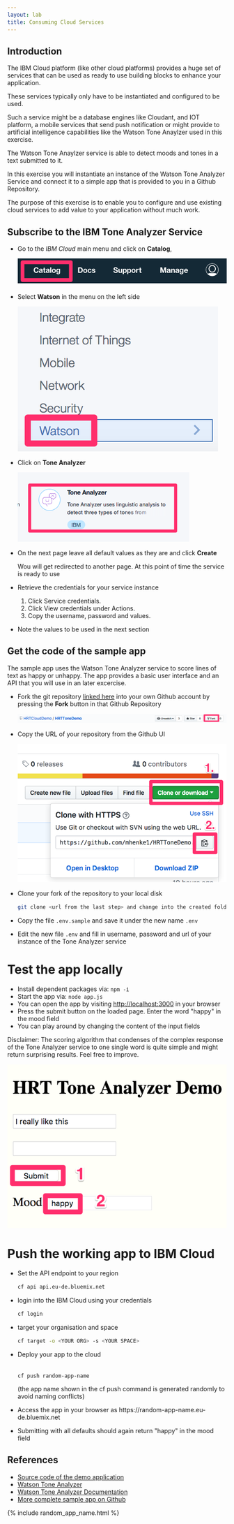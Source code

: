 ```yaml
---
layout: lab
title: Consuming Cloud Services
---
```


## Introduction

The IBM Cloud platform (like other cloud platforms) provides a huge set of services
that can be used as ready to use building blocks to enhance your application.

These services typically only have to be instantiated and configured to be used.

Such a service might be a database engines like Cloudant, and IOT platform,
a mobile services that send push notification or might provide to artificial intelligence capabilities like the Watson Tone Anaylzer used in this exercise.

The Watson Tone Anaylzer service is able to detect moods and tones in a text submitted to it.

In this exercise you will instantiate an instance of the Watson Tone Analyzer Service and connect it to a simple app that is provided to you in a Github Repository.

The purpose of this exercise is to enable you to configure and use existing cloud services to add value to your application without much work.

## Subscribe to the IBM Tone Analyzer Service

- Go to the _IBM Cloud_ main menu and click on **Catalog**,

  ![catalog](lab4_catalog.png?raw=true)

- Select **Watson** in the menu on the left side

  ![watson](lab4_watson.png?raw=true)

- Click on **Tone Analyzer**

  ![tone](lab4_tone_tile.png?raw=true)

- On the next page leave all default values as they are and click **Create**

  Wou will get redirected to another page. At this point of time the service is ready to use

- Retrieve the credentials for your service instance

    1. Click Service credentials.
    1. Click View credentials under Actions.
    1. Copy the username, password and values.

- Note the values to be used in the next section

## Get the code of the sample app

The sample app uses the Watson Tone Analyzer service to score lines of text as happy or unhappy.
The app provides a basic user interface and an API that you will use in an later excercise.

- Fork the git repository [linked here](https://github.com/HRTCloudDemo/HRTToneDemo) into your own Github account by pressing the **Fork** button in that Github Repository

  ![fork](lab4_fork.png?raw=true)

- Copy the URL of your repository from the Github UI

  ![clone](lab4_clone.png?raw=true)

- Clone your fork of the repository to your local disk

  ```bash
  git clone <url from the last step> and change into the created folder
  ```

- Copy the file `.env.sample` and save it under the new name `.env`

- Edit the new file `.env` and fill in username, password and url of your instance of the Tone Analyzer service

# Test the app locally

- Install dependent packages via: `npm -i`
- Start the app via: `node app.js`
- You can open the app by visiting [http://localhost:3000](http://localhost:3000) in your browser
- Press the submit button on the loaded page. Enter the word "happy" in the mood field
- You can play around by changing the content of the input fields

Disclaimer: The scoring algorithm that condenses of the complex response of the Tone Analyzer service to one single word is quite simple and might return surprising results. Feel free to improve.

![toneapp](lab4_toneapp.png?raw=true)

# Push the working app to IBM Cloud

- Set the API endpoint to your region

  ```bash
  cf api api.eu-de.bluemix.net
  ```

- login into the IBM Cloud using your credentials

  ```bash
  cf login
  ```

- target your organisation and space

  ```bash
  cf target -o <YOUR ORG> -s <YOUR SPACE>
  ```

- Deploy your app to the cloud

  <code>
  cf push <span class="app_name">random-app-name</span>
  </code>

  (the app name shown in the cf push command is generated randomly to avoid naming conflicts)

- Access the app in your browser as https://<span class="app_name">random-app-name</span>.eu-de.bluemix.net

- Submitting with all defaults should again return "happy" in the mood field

## References

* [Source code of the demo application](https://github.com/HRTCloudDemo/HRTToneDemo)
* [Watson Tone Analyzer](https://www.ibm.com/watson/services/tone-analyzer/)
* [Watson Tone Analyzer Documentation](https://console.bluemix.net/docs/services/tone-analyzer/index.html#about)
* [More complete sample app on Github](https://github.com/watson-developer-cloud/tone-analyzer-nodejs)

{% include random_app_name.html %}
